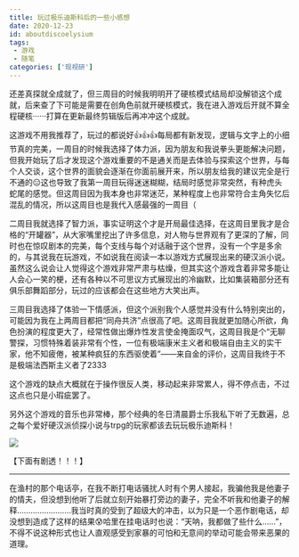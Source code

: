 ```yaml
---
title: 玩过极乐迪斯科后的一些小感想
date: 2020-12-23 
id: aboutdiscoelysium
tags: 
 - 游戏
 - 随笔
categories: ['现视研']
---
```


还差真探就全成就了，但三周目的时候我明明开了硬核模式结局却没解锁这个成就，后来查了下可能是需要在创角色前就开硬核模式，我在进入游戏后开就不算全程硬核······打算在更新最终剪辑版后再冲冲这个成就。

<!--more-->

这游戏不用我推荐了，玩过的都说好👍👍👍每局都有新发现，逻辑与文字上的小细节真的完美，一周目的时候我选择了体力派，因为朋友和我说拳头更能解决问题，但我开始玩了后才发现这个游戏重要的不是通关而是去体验与探索这个世界，与每个人交谈，这个世界的面貌会逐渐在你面前展开来，所以朋友给我的建议完全是行不通的😑这也导致了我第一周目玩得迷迷糊糊，结局时感觉非常突然，有种虎头蛇尾的感觉。但这周目因为我本身也非常迷茫，某种程度上也非常符合主角失忆后混乱的情况，所以这周目也是我代入感最强的一周目（

二周目我就选择了智力派，事实证明这个才是开局最佳选择，在这周目里我才是合格的“开罐器”，从大家嘴里挖出了许多信息，对人物与世界观有了更深的了解，同时也在惊叹剧本的完美，每个支线与每个对话融于这个世界，没有一个字是多余的，与其说我在玩游戏，不如说我在阅读一本以游戏方式展现出来的硬汉派小说。虽然这么说会让人觉得这个游戏非常严肃与枯燥，但其实这个游戏含着非常多能让人会心一笑的梗，还有各种以不可思议方式展现出的冷幽默，比如集装箱部分还有俱乐部舞蹈部分，玩过的应该都会在这些地方大笑出声。

三周目我选择了体验一下情感派，但这个派别我个人感觉并没有什么特别突出的，可能因为我在上两周目都把“同舟共济”点很高了吧。这周目我就更加随心所欲，角色扮演的程度更大了，经常性做出爆炸性发言使金掩面叹气，这周目我是个“无聊警探，习惯特殊着装非常有个性，一位有极端康米主义者和极端自由主义的实干家，他不知疲倦，被某种疯狂的东西驱使着”——来自金的评价，这周目我终于不是极端法西斯主义者了2333 

这个游戏的缺点大概就在于操作很反人类，移动起来非常累人，得不停点击，不过这点也只是小瑕疵罢了。

另外这个游戏的音乐也非常棒，那个经典的冬日清晨爵士乐我私下听了无数遍，总之每个爱好硬汉派侦探小说与trpg的玩家都该去玩玩极乐迪斯科！

![](https://raw.githubusercontent.com/Sunnky99/image/main/20210527211119.webp)



【下面有剧透！！！】

------

在渔村的那个电话亭，在我不断打电话骚扰人时有个男人接起，我骗他我是他妻子的情夫，但没想到他听了后就立刻开始暴打旁边的妻子，完全不听我和他妻子的解释……………………我当时真的受到了超级大的冲击，以为只是一个恶作剧电话，却没想到造成了这样的结果😰哈里在挂电话时也说：“天呐，我都做了些什么……”，不得不说这种形式也让人直观感受到家暴的可怕和无意间的举动可能会带来恶果的道理。